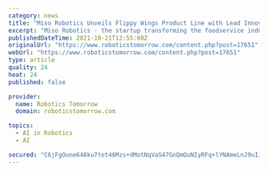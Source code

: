 ```yaml
---
category: news
title: "Miso Robotics Unveils Flippy Wings Product Line with Lead Innovation Partner Inspire Brands"
excerpt: "Miso Robotics - the startup transforming the foodservice industry with intelligent automation - announced its newest product line, Flippy Wings. Flippy Wings is the only robotic chicken wing frying solution designed from the ground up for high volume restaurants,"
publishedDateTime: 2021-10-21T12:55:00Z
originalUrl: "https://www.roboticstomorrow.com/content.php?post=17651"
webUrl: "https://www.roboticstomorrow.com/content.php?post=17651"
type: article
quality: 24
heat: 24
published: false

provider:
  name: Robotics Tomorrow
  domain: roboticstomorrow.com

topics:
  - AI in Robotics
  - AI

secured: "C6jFgOune648ku7tet46Mzs+dMotNqVaS47GnQmQuNIyRFq+lYNAmeLnJ9uIiHmqNiz9nafaRpan5UTw2LqfFAsXDJpxqhAgv2M1szhIYYzoxBUhGnnRlO3ajxT/BZFZC8pVK4cfRtVhVO/EiShtkTvbxi7V/Gx02Idj2qQfizoL9fC61fKrfSUSlXpYPNF6BbYmY82VMVRCZGHvKCFy9hvAvZfdWsJOoQctEKbOnaS6fsv8f1t8exD03bG6KcPOVZSIgugBPHkqmVLkuhm8+y2mBeLRPWOUnNZWlgWXPzj4i7L/13oW6528cJAUNM8iWjJoxBcOzCd/clJLe/omG4YPehKkzGO3ldV4UbxiuCg=;O5IQmDY9IMQvc5/t4hl+Jw=="
---
```


